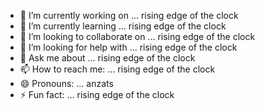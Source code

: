 
- 🔭 I’m currently working on ... rising edge of the clock
- 🌱 I’m currently learning ... rising edge of the clock
- 👯 I’m looking to collaborate on ... rising edge of the clock
- 🤔 I’m looking for help with ... rising edge of the clock
- 💬 Ask me about ... rising edge of the clock
- 📫 How to reach me: ... rising edge of the clock
- 😄 Pronouns: ... anzats 
- ⚡ Fun fact: ... rising edge of the clock
